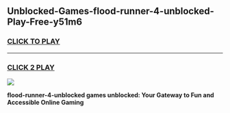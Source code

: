 
## Unblocked-Games-flood-runner-4-unblocked-Play-Free-y51m6
<h3>
<a href="https://premium76.site?title=flood-runner-4-unblocked&ref=18A1">CLICK TO PLAY</a></h3>
<hr>

<h3>
<a href="https://premium76.site?title=flood-runner-4-unblocked&ref=18A1">CLICK 2 PLAY</a>
  
</h3>

<a href="https://premium76.site?title=flood-runner-4-unblocked&ref=18A1"><img src="https://clearcache.store/games.png"></a>


**flood-runner-4-unblocked games unblocked: Your Gateway to Fun and Accessible Online Gaming**

